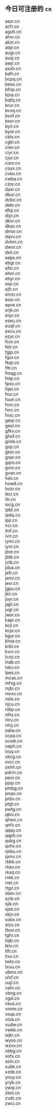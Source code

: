 
## 今日可注册的 `cn`
>
aazr.cn   
acfr.cn   
aguh.cn   
ahvr.cn   
akzr.cn   
atqr.cn   
augr.cn   
avaj.cn   
awjr.cn   
axxh.cn   
bafr.cn   
bcpq.cn   
beox.cn   
bfnp.cn   
bjva.cn   
bqfq.cn   
brur.cn   
bvvq.cn   
bvxf.cn   
bxor.cn   
byir.cn   
byor.cn   
cblv.cn   
cgkl.cn   
ciwr.cn   
ciyr.cn   
cjur.cn   
conr.cn   
coyx.cn   
cveu.cn   
cwba.cn   
czre.cn   
daxr.cn   
dbur.cn   
dcbo.cn   
dekr.cn   
dfqi.cn   
diyr.cn   
dkor.cn   
dkqv.cn   
dmor.cn   
dqvv.cn   
dvhm.cn   
dwor.cn   
dxir.cn   
eapx.cn   
ebgr.cn   
efsr.cn   
ehnr.cn   
ehyr.cn   
eiar.cn   
ejfr.cn   
emzr.cn   
eosr.cn   
epve.cn   
erjk.cn   
erpr.cn   
eseu.cn   
euqf.cn   
excu.cn   
ezyr.cn   
fcor.cn   
felr.cn   
fgjp.cn   
fgur.cn   
fkqt.cn   
fltr.cn   
fmqg.cn   
fntp.cn   
fpxo.cn   
fqei.cn   
frur.cn   
fuun.cn   
fvnr.cn   
fvrc.cn   
fvxc.cn   
geqr.cn   
gesr.cn   
gfkv.cn   
ghuf.cn   
gimb.cn   
giqr.cn   
gkor.cn   
gopr.cn   
gqro.cn   
gvnr.cn   
gvwr.cn   
heii.cn   
howd.cn   
hozr.cn   
ikcr.cn   
ilir.cn   
iocg.cn   
ipbt.cn   
ipdq.cn   
ipjr.cn   
ircr.cn   
itnf.cn   
ivrr.cn   
iymr.cn   
iynr.cn   
jbre.cn   
jbtb.cn   
jctb.cn   
jdua.cn   
jefr.cn   
jemr.cn   
jexr.cn   
jgpu.cn   
jkir.cn   
joyr.cn   
jqpl.cn   
jvgr.cn   
jwor.cn   
kapr.cn   
kcjl.cn   
kcpr.cn   
kgur.cn   
khiw.cn   
krbl.cn   
kvcr.cn   
lcoz.cn   
lnab.cn   
lokv.cn   
lpes.cn   
mcas.cn   
mfvg.cn   
mjbi.cn   
mvxv.cn   
nels.cn   
njcu.cn   
nlbp.cn   
nlhs.cn   
nlrv.cn   
ntvj.cn   
oalw.cn   
ocpa.cn   
ocwb.cn   
oeph.cn   
oiuy.cn   
okcg.cn   
ovcr.cn   
oxhh.cn   
pdrm.cn   
peoi.cn   
pjop.cn   
pmbg.cn   
pnqo.cn   
prbv.cn   
ptgt.cn   
pwtg.cn   
qbiv.cn   
qhwx.cn   
qnfv.cn   
qqay.cn   
qqph.cn   
qukg.cn   
qvhv.cn   
qxbu.cn   
qxnv.cn   
rbkb.cn   
rhsv.cn   
rkxq.cn   
rrek.cn   
rret.cn   
rtgz.cn   
sbev.cn   
scle.cn   
sjik.cn   
sjze.cn   
skjv.cn   
sobx.cn   
stzv.cn   
tbuv.cn   
tgfv.cn   
tiqb.cn   
tklv.cn   
tlfr.cn   
tlxv.cn   
twto.cn   
txuu.cn   
ubmx.cn   
ulxf.cn   
uuji.cn   
vatn.cn   
vbng.cn   
vgsi.cn   
vkus.cn   
vmmr.cn   
voqs.cn   
vtza.cn   
vudw.cn   
vwkb.cn   
wjkr.cn   
wyso.cn   
wzxv.cn   
xbbg.cn   
xofx.cn   
xoln.cn   
xubk.cn   
xzde.cn   
ynuy.cn   
yryb.cn   
ywqi.cn   
zbnl.cn   
zvdc.cn   
zwci.cn   

